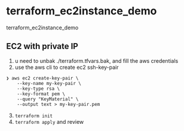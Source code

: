 # terraform_ec2instance_demo
terraform_ec2instance_demo

## EC2 with private IP

1. u need to unbak ./terraform.tfvars.bak, and fill the aws credentials
2. use the aws cli to create ec2 ssh-key-pair
```
❯ aws ec2 create-key-pair \
    --key-name my-key-pair \
    --key-type rsa \
    --key-format pem \
    --query "KeyMaterial" \
    --output text > my-key-pair.pem
```
3. `terraform init`
3. `terraform apply` and review
